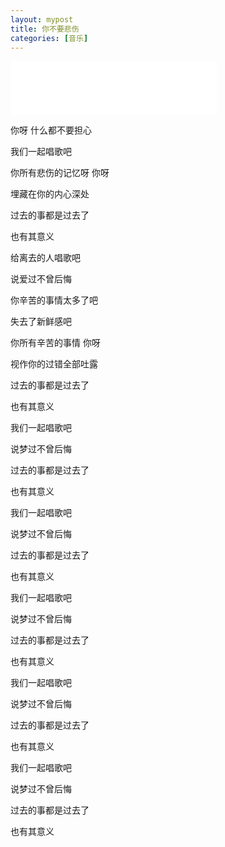 ```yaml
---
layout: mypost
title: 你不要悲伤
categories: [音乐]
---
```


<iframe frameborder="no" border="0" marginwidth="0" marginheight="0" width=330 height=86 src="//music.163.com/outchain/player?type=2&id=28068737&auto=1&height=66"></iframe>

你呀 什么都不要担心

我们一起唱歌吧

你所有悲伤的记忆呀 你呀

埋藏在你的内心深处

过去的事都是过去了

也有其意义

给离去的人唱歌吧

说爱过不曾后悔

你辛苦的事情太多了吧

失去了新鲜感吧

你所有辛苦的事情 你呀 

视作你的过错全部吐露

过去的事都是过去了

也有其意义

我们一起唱歌吧

说梦过不曾后悔

过去的事都是过去了

也有其意义

我们一起唱歌吧

说梦过不曾后悔

过去的事都是过去了

也有其意义

我们一起唱歌吧

说梦过不曾后悔

过去的事都是过去了

也有其意义

我们一起唱歌吧

说梦过不曾后悔

过去的事都是过去了

也有其意义

我们一起唱歌吧

说梦过不曾后悔

过去的事都是过去了

也有其意义
